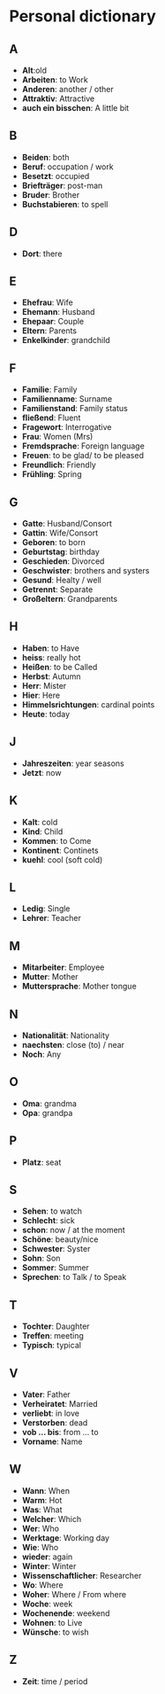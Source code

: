 # Personal dictionary

## A
* **Alt**:old
* **Arbeiten**: to Work
* **Anderen**: another / other
* **Attraktiv**: Attractive
* **auch ein bisschen**: <a name="aucheinbisschen"></a> A little bit

## B
* **Beiden**: both
* **Beruf**: occupation / work
* **Besetzt**: occupied
* **Briefträger**: post-man
* **Bruder**: Brother
* **Buchstabieren**: to spell

## D
* **Dort**: there

## E
* **Ehefrau**: Wife
* **Ehemann**: Husband
* **Ehepaar**: Couple
* **Eltern**: Parents
* **Enkelkinder**: grandchild

## F
* **Familie**: Family
* **Familienname**: <a name="familienname"></a> Surname
* **Familienstand**: Family status
* **fließend**: Fluent
* **Fragewort**: Interrogative
* **Frau**: Women (Mrs)
* **Fremdsprache**: Foreign language
* **Freuen**: to be glad/ to be pleased
* **Freundlich**: Friendly
* **Frühling**: Spring

## G
* **Gatte**: Husband/Consort
* **Gattin**: Wife/Consort
* **Geboren**: to born
* **Geburtstag**: birthday
* **Geschieden**: Divorced
* **Geschwister**: brothers and systers
* **Gesund**: Healty / well
* **Getrennt**: Separate
* **Großeltern**: Grandparents

## H
* **Haben**: to Have
* **heiss**: really hot
* **Heißen**: to be Called
* **Herbst**: Autumn
* **Herr**: Mister
* **Hier**: Here
* **Himmelsrichtungen**: cardinal points
* **Heute**: today

## J
* **Jahreszeiten**: year seasons
* **Jetzt**: now

## K
* **Kalt**: cold
* **Kind**: Child
* **Kommen**: to Come
* **Kontinent**: Continets
* **kuehl**: cool (soft cold)

## L
* **Ledig**: Single
* **Lehrer**: Teacher

## M
* **Mitarbeiter**: Employee
* **Mutter**: Mother
* **Muttersprache**: <a name="muttersprache"></a> Mother tongue

## N
* **Nationalität**: Nationality
* **naechsten**: close (to) / near
* **Noch**: Any

## O
* **Oma**: grandma
* **Opa**: grandpa

## P
* **Platz**: seat

## S
* **Sehen**: to watch
* **Schlecht**: sick
* **schon**: now / at the moment
* **Schöne**: beauty/nice
* **Schwester**: Syster
* **Sohn**: Son
* **Sommer**: Summer
* **Sprechen**: <a name="sprechen"></a>to Talk / to Speak


## T
* **Tochter**: Daughter
* **Treffen**: meeting
* **Typisch**: typical

## V
* **Vater**: Father
* **Verheiratet**: Married
* **verliebt**: in love
* **Verstorben**: dead
* **vob ... bis**: from ... to
* **Vorname**: Name

## W
* **Wann**: When
* **Warm**: Hot
* **Was**: What
* **Welcher**: Which
* **Wer**: Who
* **Werktage**: Working day
* **Wie**: Who
* **wieder**: again
* **Winter**: Winter
* **Wissenschaftlicher**: Researcher
* **Wo**: Where
* **Woher**: Where / From where
* **Woche**: week
* **Wochenende**: weekend
* **Wohnen**: to Live
* **Wünsche**: to wish

## Z
* **Zeit**: time / period

